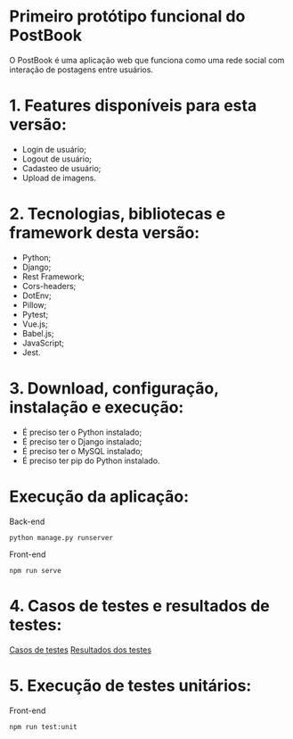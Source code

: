 # Primeiro protótipo funcional do PostBook

O PostBook é uma aplicação web que funciona como uma rede social
com interação de postagens entre usuários.

# 1. Features disponíveis para esta versão:

* Login de usuário;
* Logout de usuário;
* Cadasteo de usuário;
* Upload de imagens.

# 2. Tecnologias, bibliotecas e framework desta versão:

* Python;
* Django;
* Rest Framework;
* Cors-headers;
* DotEnv;
* Pillow;
* Pytest;
* Vue.js;
* Babel.js;
* JavaScript;
* Jest.

# 3. Download, configuração, instalação e execução:

* É preciso ter o Python instalado;
* É preciso ter o Django instalado;
* É preciso ter o MySQL instalado;
* É preciso ter pip do Python instalado.

# Execução da aplicação:

Back-end

```
python manage.py runserver
```

Front-end

```
npm run serve
```

# 4. Casos de testes e resultados de testes:

[Casos de testes](https://github.com/es20231/eqp5/blob/gleideson_freitas/docs/test/teste.md)
[Resultados dos testes](https://github.com/es20231/eqp5/blob/gleideson_freitas/docs/test/resultados_testes_prototipo1%20-%20P%C3%A1gina1.csv)

# 5. Execução de testes unitários:

Front-end
```
npm run test:unit
```
